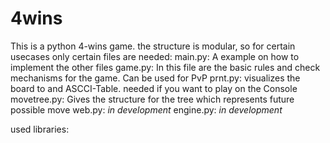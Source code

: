 # 4wins


This is a python 4-wins game. the structure is modular, so for certain usecases only certain files are needed:
main.py: A example on how to implement the other files
game.py: In this file are the basic rules and check mechanisms for the game. Can be used for PvP
prnt.py: visualizes the board to and ASCCI-Table. needed if you want to play on the Console
movetree.py: Gives the structure for the tree which represents future possible move
web.py: *in development*
engine.py: *in development*

used libraries:

